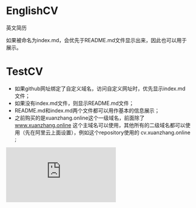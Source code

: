 # EnglishCV
英文简历

如果被命名为index.md，会优先于README.md文件显示出来，因此也可以用于展示。

# TestCV
- 如果github网址绑定了自定义域名，访问自定义网址时，优先显示index.md文件；  
- 如果没有index.md文件，则显示README.md文件；  
- README.md和index.md两个文件都可以用作基本的信息展示；  
- 之前购买的是xuanzhang.online这个一级域名，前面除了 www.xuanzhang.online 这个主域名可以使用，其他所有的二级域名都可以使用（先在阿里云上面设置），例如这个repository使用的 cv.xuanzhang.online ;

<embed src="https://github.com/xuanzhang19/EnglishCV/blob/master/abc.pdf" type="application/pdf" />
